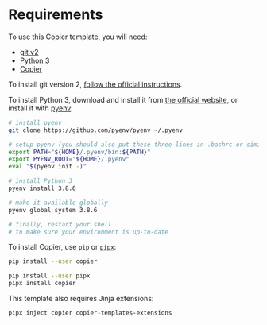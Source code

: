 # Requirements

To use this Copier template, you will need:

- [git v2](https://git-scm.com/)
- [Python 3](https://www.python.org)
- [Copier](https://copier.readthedocs.io/en/stable/)

To install git version 2,
[follow the official instructions](https://git-scm.com/downloads).

To install Python 3,
download and install it from
[the official website](https://www.python.org/downloads/),
or install it with [pyenv](https://github.com/pyenv/pyenv):

```bash
# install pyenv
git clone https://github.com/pyenv/pyenv ~/.pyenv

# setup pyenv (you should also put these three lines in .bashrc or similar)
export PATH="${HOME}/.pyenv/bin:${PATH}"
export PYENV_ROOT="${HOME}/.pyenv"
eval "$(pyenv init -)"

# install Python 3
pyenv install 3.8.6

# make it available globally
pyenv global system 3.8.6

# finally, restart your shell
# to make sure your environment is up-to-date
```

To install Copier, use `pip`
or [`pipx`](https://pipxproject.github.io/pipx/):

```bash
pip install --user copier
```

```bash
pip install --user pipx
pipx install copier
```

This template also requires Jinja extensions:

```bash
pipx inject copier copier-templates-extensions
```
